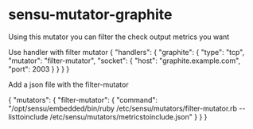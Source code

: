 # sensu-mutator-graphite
Using this mutator you can filter the check output metrics you want

Use handler with filter mutator
{
  "handlers": {
    "graphite": {
      "type": "tcp",
      "mutator": "filter-mutator",
      "socket": {
        "host": "graphite.example.com",
        "port": 2003
      }
    }
  }
}

Add a json file with the filter-mutator 

{
  "mutators": {
    "filter-mutator": {
      "command": "/opt/sensu/embedded/bin/ruby /etc/sensu/mutators/filter-mutator.rb --listtoinclude /etc/sensu/mutators/metricstoinclude.json"
    }
  }
}
